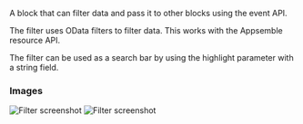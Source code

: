 A block that can filter data and pass it to other blocks using the event API.

The filter uses OData filters to filter data. This works with the Appsemble resource API.

The filter can be used as a search bar by using the highlight parameter with a string field.

### Images

![Filter screenshot](https://gitlab.com/appsemble/appsemble/-/raw/0.22.6/config/assets/filter.png)
![Filter screenshot](https://gitlab.com/appsemble/appsemble/-/raw/0.22.6/config/assets/filter-search-bar.png)
